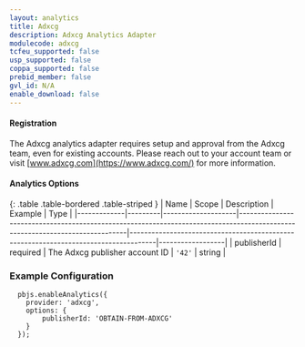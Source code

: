 ```yaml
---
layout: analytics
title: Adxcg
description: Adxcg Analytics Adapter
modulecode: adxcg
tcfeu_supported: false
usp_supported: false
coppa_supported: false
prebid_member: false
gvl_id: N/A
enable_download: false
---
```


#### Registration

The Adxcg analytics adapter requires setup and approval from the Adxcg team, even for existing accounts.
Please reach out to your account team or visit [www.adxcg.com](https://www.adxcg.com/) for more information.

#### Analytics Options

{: .table .table-bordered .table-striped }
| Name         | Scope              | Description                                                                                                                 | Example                                                                             | Type             |
|-------------|---------|--------------------|-----------------------------------------------------------------------------------------------------------------------------|-------------------------------------------------------------------------------------|------------------|
| publisherId | required  | The Adxcg publisher account ID | `'42'`  | string |

### Example Configuration

```
  pbjs.enableAnalytics({
    provider: 'adxcg',
    options: {
        publisherId: 'OBTAIN-FROM-ADXCG'        
    }
  });
```
